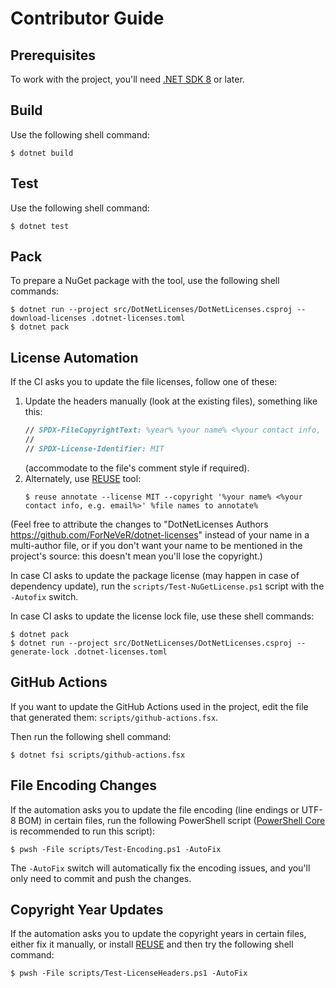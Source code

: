 <!--
SPDX-FileCopyrightText: 2024 Friedrich von Never <friedrich@fornever.me>

SPDX-License-Identifier: MIT

REUSE-IgnoreStart
-->

Contributor Guide
=================

Prerequisites
-------------
To work with the project, you'll need [.NET SDK 8][dotnet-sdk] or later.

Build
-----
Use the following shell command:

```console
$ dotnet build
```

Test
----
Use the following shell command:

```console
$ dotnet test
```

Pack
----
To prepare a NuGet package with the tool, use the following shell commands:

```console
$ dotnet run --project src/DotNetLicenses/DotNetLicenses.csproj -- download-licenses .dotnet-licenses.toml
$ dotnet pack
```

License Automation
------------------
If the CI asks you to update the file licenses, follow one of these:
1. Update the headers manually (look at the existing files), something like this:
   ```fsharp
   // SPDX-FileCopyrightText: %year% %your name% <%your contact info, e.g. email%>
   //
   // SPDX-License-Identifier: MIT
   ```
   (accommodate to the file's comment style if required).
2. Alternately, use [REUSE][reuse] tool:
   ```console
   $ reuse annotate --license MIT --copyright '%your name% <%your contact info, e.g. email%>' %file names to annotate%
   ```

(Feel free to attribute the changes to "DotNetLicenses Authors <https://github.com/ForNeVeR/dotnet-licenses>" instead of your name in a multi-author file, or if you don't want your name to be mentioned in the project's source: this doesn't mean you'll lose the copyright.)

In case CI asks to update the package license (may happen in case of dependency update), run the `scripts/Test-NuGetLicense.ps1` script with the `-Autofix` switch.

In case CI asks to update the license lock file, use these shell commands:
```console
$ dotnet pack
$ dotnet run --project src/DotNetLicenses/DotNetLicenses.csproj -- generate-lock .dotnet-licenses.toml
```

GitHub Actions
--------------
If you want to update the GitHub Actions used in the project, edit the file that generated them: `scripts/github-actions.fsx`.

Then run the following shell command:
```console
$ dotnet fsi scripts/github-actions.fsx
```

File Encoding Changes
---------------------
If the automation asks you to update the file encoding (line endings or UTF-8 BOM) in certain files, run the following PowerShell script ([PowerShell Core][powershell] is recommended to run this script):
```console
$ pwsh -File scripts/Test-Encoding.ps1 -AutoFix
```

The `-AutoFix` switch will automatically fix the encoding issues, and you'll only need to commit and push the changes.

Copyright Year Updates
----------------------
If the automation asks you to update the copyright years in certain files, either fix it manually, or install [REUSE][reuse] and then try the following shell command:
```console
$ pwsh -File scripts/Test-LicenseHeaders.ps1 -AutoFix
```

<!-- REUSE-IgnoreEnd -->

[dotnet-sdk]: https://dotnet.microsoft.com/en-us/download
[powershell]: https://learn.microsoft.com/en-us/powershell/scripting/install/installing-powershell
[reuse]: https://reuse.software/
